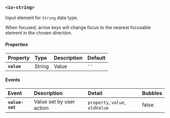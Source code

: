 ### `<io-string>` ###

<io-string value="Hello io!"></io-string>

Input element for `String` data type.

When focused, arrow keys will change focus to the nearest focusable element in the chosen direction.

#### Properties ####

| Property | Type | Description | Default |
|:---------|:-----|:-----------|:--------|
| **`value`** | String | Value | `''` |

#### Events ####

| Event | Description | Detail | Bubbles |
|:------|:------------|:-------|:--------|
| **`value-set`** | Value set by user action | `property`, `value`, `oldValue` | false |
